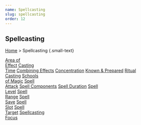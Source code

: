 ```yaml
---
name: Spellcasting
slug: spellcasting
order: 12
---
```

## Spellcasting
[Home](home) > Spellcasting {.small-text}

<div id="menu-container">
    <a href="area-of-effect">Area of<br/> Effect</a>
    <a href="casting-time">Casting<br/> Time</a>
    <a href="combining-effects">Combining Effects</a>
    <a href="concentration">Concentration</a>
    <a href="known-and-prepared-spells">Known & Prepared</a>
    <a href="ritual-casting">Ritual<br/> Casting</a>
    <a href="schools-of-magic">Schools<br/> of Magic</a>
    <a href="spell-attack">Spell<br/> Attack</a>
    <a href="spell-components">Spell Components</a>
    <a href="spell-duration">Spell Duration</a>
    <a href="spell-level">Spell<br/> Level</a>
    <a href="spell-range">Spell<br/> Range</a>
    <a href="spell-save">Spell<br/> Save</a>
    <a href="spell-slot">Spell<br/> Slot</a>
    <a href="spell-target">Spell<br/> Target</a>
    <a href="spellcasting-focus">Spellcasting<br/> Focus</a>
</div>